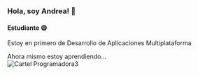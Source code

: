 ### Hola, soy Andrea! 👋
#### Estudiante 😄

Estoy en primero de Desarrollo de Aplicaciones Multiplataforma

Ahora mismo estoy aprendiendo...                                   
   ![Cartel Programadora3](https://github.com/andrearodriguez7/andrearodriguezg7/assets/145468931/a4d3f46a-88ff-473a-bbd8-da4dfbebe812)


<!--
**andrearodriguez7/andrearodriguez7** is a ✨ _special_ ✨ repository because its `README.md` (this file) appears on your GitHub profile.

Here are some ideas to get you started:

- 🔭 I’m currently working on ...
- 🌱 I’m currently learning ...
- 👯 I’m looking to collaborate on ...
- 🤔 I’m looking for help with ...
- 💬 Ask me about ...
- 📫 How to reach me: ...
- 😄 Pronouns: ...
- ⚡ Fun fact: ...
-->
